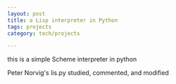 ```yaml
---
layout: post
title: a Lisp interpreter in Python
tags: projects
category: tech/projects

---
```


this is a simple Scheme interpreter in python

Peter Norvig's lis.py studied, commented, and modified


<script src="https://gist.github.com/selimslab/a548fc066d2a6d565aa6fe63e49989e0.js"></script>